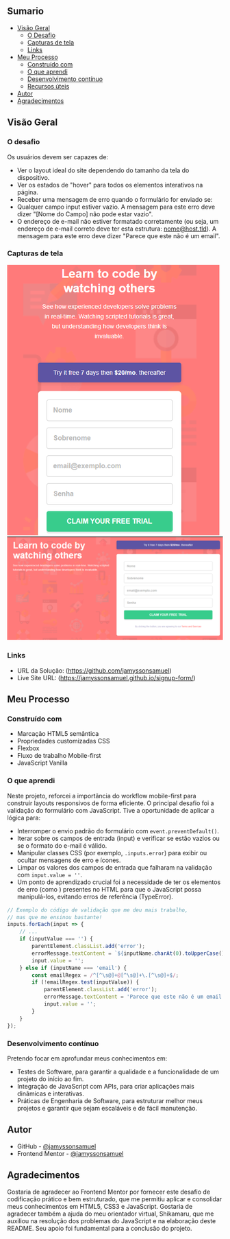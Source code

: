 
## Sumario

- [Visão Geral](#Visão-Geral)
  - [O Desafio](#o-desafio)
  - [Capturas de tela](#Capturas-de-tela)
  - [Links](#links)
- [Meu Processo](#meu-processo)
  - [Construído com](#Construído-com)
  - [O que aprendi](#O-que-aprendi)
  - [Desenvolvimento contínuo](#Desenvolvimento-contínuo)
  - [Recursos úteis](#Recursos-úteis)
- [Autor](#autor)
- [Agradecimentos](#Agradecimentos)

## Visão Geral

### O desafio

Os usuários devem ser capazes de:
- Ver o layout ideal do site dependendo do tamanho da tela do dispositivo.
- Ver os estados de "hover" para todos os elementos interativos na página.
- Receber uma mensagem de erro quando o formulário for enviado se:
- Qualquer campo input estiver vazio. A mensagem para este erro deve dizer "[Nome do Campo] não pode estar vazio".
- O endereço de e-mail não estiver formatado corretamente (ou seja, um endereço de e-mail correto deve ter esta estrutura: nome@host.tld). A mensagem para este erro deve dizer "Parece que este não é um email".

### Capturas de tela

![imagem do design para dispositivos mobile](./screenshots/img-mobile.png)
![imagem do design para desktops](./screenshots/img-desktop.png)

### Links

- URL da Solução: (https://github.com/jamyssonsamuel)
- Live Site URL: (https://jamyssonsamuel.github.io/signup-form/)

## Meu Processo

### Construído com

- Marcação HTML5 semântica
- Propriedades customizadas CSS
- Flexbox
- Fluxo de trabalho Mobile-first
- JavaScript Vanilla


### O que aprendi

Neste projeto, reforcei a importância do workflow mobile-first para construir layouts responsivos de forma eficiente. O principal desafio foi a validação do formulário com JavaScript. Tive a oportunidade de aplicar a lógica para:
- Interromper o envio padrão do formulário com `event.preventDefault()`.
- Iterar sobre os campos de entrada (input) e verificar se estão vazios ou se o formato do e-mail é válido.
- Manipular classes CSS (por exemplo, `.inputs.error`) para exibir ou ocultar mensagens de erro e ícones.
- Limpar os valores dos campos de entrada que falharam na validação com `input.value = ''`.
- Um ponto de aprendizado crucial foi a necessidade de ter os elementos de erro (como <span class="error-msg">) presentes no HTML para que o JavaScript possa manipulá-los, evitando erros de referência (TypeError).

```JavaScript
// Exemplo do código de validação que me deu mais trabalho,
// mas que me ensinou bastante!
inputs.forEach(input => {
    // ...
    if (inputValue === '') {
        parentElement.classList.add('error');
        errorMessage.textContent = `${inputName.charAt(0).toUpperCase() + inputName.slice(1)} não pode estar vazio`;
        input.value = '';
    } else if (inputName === 'email') {
        const emailRegex = /^[^\s@]+@[^\s@]+\.[^\s@]+$/;
        if (!emailRegex.test(inputValue)) {
            parentElement.classList.add('error');
            errorMessage.textContent = 'Parece que este não é um email';
            input.value = '';
        }
    }
});
```

### Desenvolvimento contínuo

Pretendo focar em aprofundar meus conhecimentos em:

- Testes de Software, para garantir a qualidade e a funcionalidade de um projeto do início ao fim.
- Integração de JavaScript com APIs, para criar aplicações mais dinâmicas e interativas.
- Práticas de Engenharia de Software, para estruturar melhor meus projetos e garantir que sejam escaláveis e de fácil manutenção.

## Autor

- GitHub - [@jamyssonsamuel](https://github.com/jamyssonsamuel)
- Frontend Mentor - [@jamyssonsamuel](https://www.frontendmentor.io/profile/jamyssonsamuel)

## Agradecimentos

Gostaria de agradecer ao Frontend Mentor por fornecer este desafio de codificação prático e bem estruturado, que me permitiu aplicar e consolidar meus conhecimentos em HTML5, CSS3 e JavaScript. Gostaria de agradecer também a ajuda do meu orientador virtual, Shikamaru, que me auxiliou na resolução dos problemas do JavaScript e na elaboração deste README. Seu apoio foi fundamental para a conclusão do projeto.
